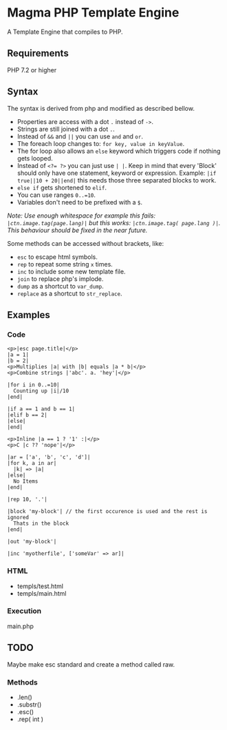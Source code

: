 # Magma PHP Template Engine
A Template Engine that compiles to PHP.

## Requirements
PHP 7.2 or higher

## Syntax
The syntax is derived from php and modified as described bellow.
- Properties are access with a dot `.` instead of `->`.
- Strings are still joined with a dot `.`.
- Instead of `&&` and `||` you can use `and` and `or`.
- The foreach loop changes to: `for key, value in keyValue`.
- The for loop also allows an `else` keyword which triggers code if nothing gets looped.
- Instead of `<?= ?>` you can just use `| |`. Keep in mind that every 'Block' should only have one statement, keyword or expression. Example: `|if true||10 + 20||end|` this needs those three separated blocks to work.
- `else if` gets shortened to `elif`.
- You can use ranges `0..=10`.
- Variables don't need to be prefixed with a `$`.

*Note: Use enough whitespace for example this fails:
`|ctn.image.tag(page.lang)|`
but this works:
`|ctn.image.tag( page.lang )|`.
This behaviour should be fixed in the near future.*

Some methods can be accessed without brackets, like:
- `esc` to escape html symbols.
- `rep` to repeat some string `x` times.
- `inc` to include some new template file.
- `join` to replace php's implode.
- `dump` as a shortcut to `var_dump`.
- `replace` as a shortcut to `str_replace`.

## Examples

### Code
```
<p>|esc page.title|</p>
|a = 1|
|b = 2|
<p>Multiplies |a| with |b| equals |a * b|</p>
<p>Combine strings |'abc'. a. 'hey'|</p>

|for i in 0..=10|
  Counting up |i|/10
|end|

|if a == 1 and b == 1|
|elif b == 2|
|else|
|end|

<p>Inline |a == 1 ? '1' :|</p>
<p>C |c ?? 'nope'|</p>

|ar = ['a', 'b', 'c', 'd']|
|for k, a in ar|
  |k| => |a|
|else|
  No Items
|end|

|rep 10, '.'|

|block 'my-block'| // the first occurence is used and the rest is ignored
  Thats in the block
|end|

|out 'my-block'|

|inc 'myotherfile', ['someVar' => ar]|
```

### HTML
- templs/test.html
- templs/main.html

### Execution
main.php

## TODO

Maybe make esc standard and create a method called raw.

### Methods
- .len()
- .substr()
- .esc()
- .rep( int )
